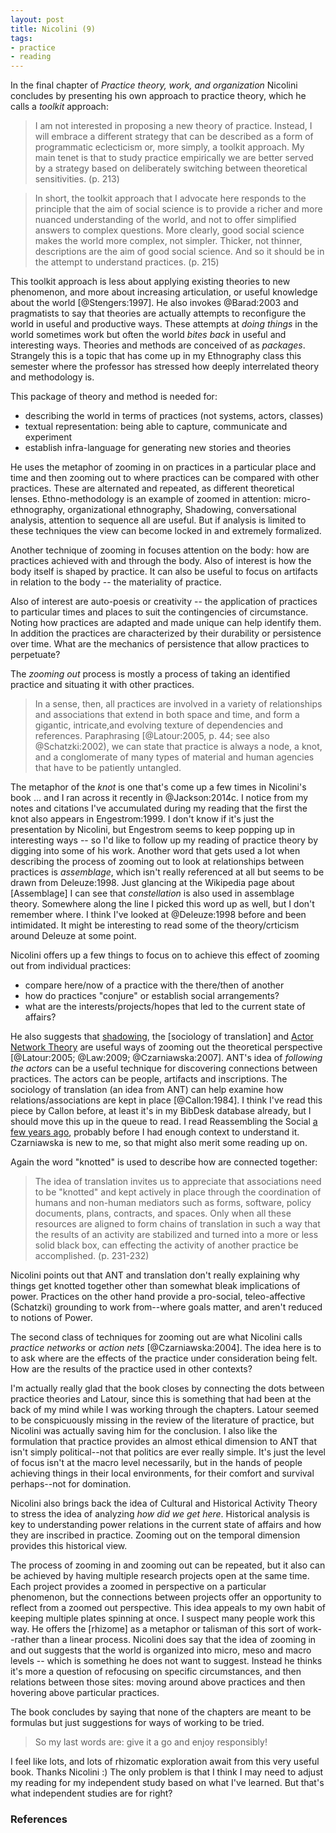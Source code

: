```yaml
---
layout: post
title: Nicolini (9)
tags:
- practice
- reading
---
```


In the final chapter of *Practice theory, work, and organization* Nicolini
concludes by presenting his own approach to practice theory, which he calls a
*toolkit* approach:

>  I am not interested in proposing a new theory of practice. Instead, I will
>  embrace a different strategy that can be described as a form of programmatic
>  eclecticism or, more simply, a toolkit approach. My main tenet is that to
>  study practice empirically we are better served by a strategy based on
>  deliberately switching between theoretical sensitivities. (p. 213)

> In short, the toolkit approach that I advocate here responds to the principle
> that the aim of social science is to provide a richer and more nuanced
> understanding of the world, and not to offer simplified answers to complex
> questions. More clearly, good social science makes the world more complex, not
> simpler. Thicker, not thinner, descriptions are the aim of good social
> science.  And so it should be in the attempt to understand practices. (p. 215)

This toolkit approach is less about applying existing theories to new
phenomenon, and more about increasing articulation, or useful knowledge about
the world [@Stengers:1997]. He also invokes @Barad:2003 and pragmatists to say
that theories are actually attempts to reconfigure the world in useful and
productive ways. These attempts at *doing things* in the world sometimes work
but often the world *bites back* in useful and interesting ways. Theories and
methods are conceived of as *packages*. Strangely this is  a topic that has come
up in my Ethnography class this semester where the professor has stressed how
deeply interrelated theory and methodology is. 

This package of theory and method is needed for:

* describing the world in terms of practices (not systems, actors, classes)
* textual representation: being able to capture, communicate and experiment
* establish infra-language for generating new stories and theories

He uses the metaphor of zooming in on practices in a particular place and time
and then zooming out to where practices can be compared with other practices.
These are alternated and repeated, as different theoretical lenses.
Ethno-methodology is an example of zoomed in attention: micro-ethnography,
organizational ethnography, Shadowing, conversational analysis, attention to
sequence all are useful. But if analysis is limited to these techniques the view
can become locked in and extremely formalized.

Another technique of zooming in focuses attention on the body: how are practices
achieved with and through the body. Also of interest is how the body itself is
shaped by practice. It can also be useful to focus on artifacts in relation to
the body -- the materiality of practice.

Also of interest are auto-poesis or creativity -- the application of practices
to particular times and places to suit the contingencies of circumstance. Noting
how practices are adapted and made unique can help identify them. In addition
the practices are characterized by their durability or persistence over time.
What are the mechanics of persistence that allow practices to perpetuate?

The *zooming out* process is mostly a process of taking an identified practice
and situating it with other practices. 

> In a sense, then, all practices are involved in a variety of relationships and
> associations that extend in both space and time, and form a gigantic,
> intricate,and evolving texture of dependencies and references. Paraphrasing
> [@Latour:2005, p. 44; see also @Schatzki:2002), we can state that practice is
> always a node, a knot, and a conglomerate of many types of material and human
> agencies that have to be patiently untangled.

The metaphor of the *knot* is one that's come up a few times in Nicolini's book
... and I ran across it recently in @Jackson:2014c. I notice from my notes and
citations I've accumulated during my reading that the first the knot also
appears in Engestrom:1999. I don't know if it's just the presentation by
Nicolini, but Engestrom seems to keep popping up in interesting ways -- so I'd
like to follow up my reading of practice theory by digging into some of his
work. Another word that gets used a lot when describing the process of zooming
out to look at relationships between practices is *assemblage*, which isn't
really referenced at all but seems to be drawn from Deleuze:1998. Just glancing
at the Wikipedia page about [Assemblage] I can see that *constellation* is also
used in assemblage theory. Somewhere along the line I picked this word up as
well, but I don't remember where. I think I've looked at @Deleuze:1998 before
and been intimidated. It might be interesting to read some of the
theory/crticism around Deleuze at some point.

Nicolini offers up a few things to focus on to achieve this effect of zooming
out from individual practices:

* compare here/now of a practice with the there/then of another
* how do practices "conjure" or establish social arrangements?
* what are the interests/projects/hopes that led to the current state of
  affairs?

He also suggests that [shadowing], the [sociology of translation] and [Actor
Network Theory] are useful ways of zooming out the theoretical perspective
[@Latour:2005; @Law:2009; @Czarniawska:2007]. ANT's idea of *following the
actors* can be a useful technique for discovering connections between practices.
The actors can be people, artifacts and inscriptions. The sociology of
translation (an idea from ANT) can help examine how relations/associations are
kept in place [@Callon:1984]. I think I've read this piece by Callon before, at
least it's in my BibDesk database already, but I should move this up in the
queue to read. I read Reassembling the Social [a few years ago], probably before
I had enough context to understand it. Czarniawska is new to me, so that might
also merit some reading up on.

Again the word "knotted" is used to describe how are connected together:

> The idea of translation invites us to appreciate that associations need to be
> "knotted" and kept actively in place through the coordination of humans and
> non-human mediators such as forms, software, policy documents, plans,
> contracts, and spaces. Only when all these resources are aligned to form
> chains of translation in such a way that the results of an activity are
> stabilized and turned into a more or less solid black box, can effecting the
> activity of another practice be accomplished. (p. 231-232)

Nicolini points out that ANT and translation don't really explaining why things
get knotted together other than somewhat bleak implications of power. Practices
on the other hand provide a pro-social, teleo-affective (Schatzki) grounding to
work from--where goals matter, and aren't reduced to notions of Power.

The second class of techniques for zooming out are what Nicolini calls *practice
networks* or *action nets* [@Czarniawska:2004]. The idea here is to to ask where
are the effects of the practice under consideration being felt. How are the
results of the practice used in other contexts? 

I'm actually really glad that the book closes by connecting the dots between
practice theories and Latour, since this is something that had been at the back
of my mind while I was working through the chapters. Latour seemed to be
conspicuously missing in the review of the literature of practice, but Nicolini
was actually saving him for the conclusion. I also like the formulation that
practice provides an almost ethical dimension to ANT that isn't simply
political--not that politics are ever really simple.  It's just the level of
focus isn't at the macro level necessarily, but in the hands of people achieving
things in their local environments, for their comfort and survival perhaps--not
for domination.

Nicolini also brings back the idea of Cultural and Historical Activity Theory
to stress the idea of analyzing *how did we get here*. Historical analysis is
key to understanding power relations in the current state of affairs and how
they are inscribed in practice. Zooming out on the temporal dimension provides
this historical view.

The process of zooming in and zooming out can be repeated, but it also can be
achieved by having multiple research projects open at the same time. Each
project provides a zoomed in perspective on a particular phenomenon, but the
connections between projects offer an opportunity to reflect from a zoomed out
perspective. This idea appeals to my own habit of keeping multiple plates
spinning at once. I suspect many people work this way. He offers the [rhizome]
as a metaphor or talisman of this sort of work--rather than a linear process.
Nicolini does say that the idea of zooming in and out suggests that the world is
organized into micro, meso and macro levels -- which is something he does not
want to suggest. Instead he thinks it's more a question of refocusing on
specific circumstances, and then relations between those sites: moving around
above practices and then hovering above particular practices.

The book concludes by saying that none of the chapters are meant to be formulas
but just suggestions for ways of working to be tried. 

> So my last words are: give it a go and enjoy responsibly!

I feel like lots, and lots of rhizomatic exploration await from this very useful
book. Thanks Nicolini :) The only problem is that I think I may need to adjust
my reading for my independent study based on what I've learned. But that's what
independent studies are for right?

### References

[Actor Network Theory]: https://en.wikipedia.org/wiki/Actor%E2%80%93network_theory
[a few years ago]: http://inkdroid.org/2013/05/02/everything-is-data/
[shadowing]: http://designresearchtechniques.com/casestudies/shadowing/


